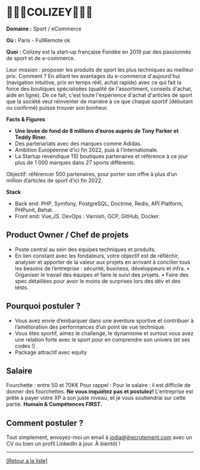 # 🏃🏻‍♂️COLIZEY⛹🏻‍♂️

**Domaine :** Sport / eCommerce 

**Où :** Paris - FullRemote ok

**Quoi :** Colizey est la start-up française Fondée en 2019 par des passionnés de sport et de e-commerce. 

Leur mission : proposer les produits de sport les plus techniques au meilleur prix. 
Comment ? En alliant les avantages du e-commerce d'aujourd'hui (navigation intuitive, prix en temps réél, achat rapide) avec ce qui fait la force des boutiques spécialisées (qualité de l'assortiment, conseils d'achat, aide en ligne). 
De ce fait, c'est toute l'expérience d'achat d'articles de sport que la société veut réinventer de manière à ce que chaque sportif (débutant ou confirmé) puisse trouver son bonheur.

**Facts & Figures**

* **Une levée de fond de 8 millions d’euros auprès de Tony Parker et Teddy Riner.**
* Des partenariats avec des marques comme Adidas.  
* Ambition Européenne d’ici fin 2022, puis à l’internationale. 
* La Startup revendique 110 boutiques partenaires et référence à ce jour plus de 1 000 marques dans 27 sports différents. 

Objectif:  référencer 500 partenaires, pour porter son offre à plus d’un million d’articles de sport d’ici fin 2022.

**Stack**

* Back end: PHP, Symfony, PostgreSQL, Doctrine, Redis, API Platform, PHPunit, Behat. 
* Front end: Vue,JS. 
DevOps : Varnish, GCP, GitHub, Docker. 

## Product Owner / Chef de projets

* Poste central au sein des équipes techniques et produits. 
* En lien constant avec les fondateurs, votre objectif est de réfléchir, analyser et apporter de la valeur aux projets en arrivant à concilier tous les besoins de l’entreprise : sécurité, business, développeurs et infra.
• Organiser le travail des équipes et faire le suivi des projets.
• Faire des spec détaillées pour avoir le moins de surprises lors des dév et des tests.

## Pourquoi postuler ?

* Vous avez envie d’embarquer dans une aventure sportive et contribuer à l’amélioration des performances d’un point de vue technique.
* Vous êtes sportif, aimez le challenge, le dynamisme et surtout vous avez une relation forte avec le sport pour en comprendre son univers (et ses codes !)
* Package attractif avec equity

## Salaire 

Fourchette : entre 50 et 70K€
Pour rappel :  Pour le salaire : il est difficile de donner des fourchettes. **Ne vous inquiétez pas et postulez!** L'entreprise est prête à payer votre XP à son juste niveau, et je vous soutiendrai sur cette partie. **Humain & Compétences FIRST.**

## Comment postuler ?

Tout simplement, envoyez-moi un email à jodia@jlrecrutement.com avec un CV ou bien un profil LinkedIn à jour. À bientôt !


----
<a href="https://github.com/jlondiche/job-board-php/blob/master/README.md">[Retour a la liste]</a>
